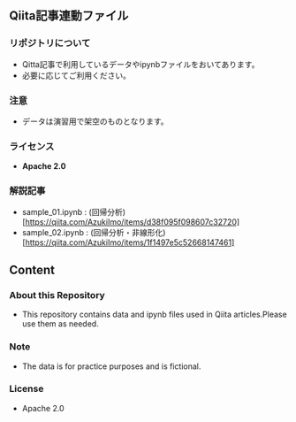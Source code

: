 ## Qiita記事連動ファイル

### リポジトリについて
* Qitta記事で利用しているデータやipynbファイルをおいてあります。
* 必要に応じてご利用ください。

### 注意
* データは演習用で架空のものとなります。

### ライセンス
* **Apache 2.0** 

### 解説記事
* sample_01.ipynb : (回帰分析)[https://qiita.com/AzukiImo/items/d38f095f098607c32720]
* sample_02.ipynb : (回帰分析・非線形化)[https://qiita.com/AzukiImo/items/1f1497e5c52668147461]


## Content
### About this Repository
* This repository contains data and ipynb files used in Qiita articles.Please use them as needed.

### Note
* The data is for practice purposes and is fictional.

### License
* Apache 2.0
